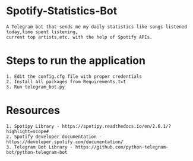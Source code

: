 # Spotify-Statistics-Bot
    A Telegram bot that sends me my daily statistics like songs listened today,time spent listening,
    current top artists,etc. with the help of Spotify APIs.

# Steps to run the application
    1. Edit the config.cfg file with proper credentials
    2. Install all packages from Requirements.txt
    3. Run telegram_bot.py

# Resources
    1. Spotipy Library - https://spotipy.readthedocs.io/en/2.6.1/?highlight=scope#
    2. Spotify developer documentation - https://developer.spotify.com/documentation/
    3. Telegram Bot Library - https://github.com/python-telegram-bot/python-telegram-bot
